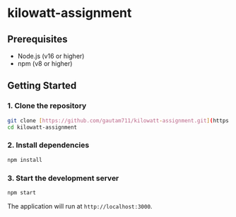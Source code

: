 # kilowatt-assignment

## Prerequisites

- Node.js (v16 or higher)
- npm (v8 or higher)

## Getting Started

### 1. Clone the repository

```bash
git clone [https://github.com/gautam711/kilowatt-assignment.git](https://github.com/gautam711/kilowatt-assignment.git)
cd kilowatt-assignment
```

### 2. Install dependencies

```bash
npm install
```

### 3. Start the development server

```bash
npm start
```

The application will run at `http://localhost:3000`.
